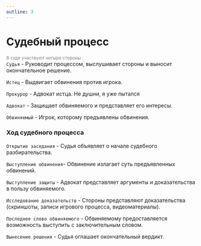 ```yaml
---
outline: 3
---
```


<Pill name="⚖️ 6. Правила Суда" link="/rules/categories/6-court-rules" color="#868dcc"  /> 

# Судебный процесс

<span style="color: gray;"><sub>В суде участвуют четыре стороны :</sub></span><br/>
`Судья` - Руководит процессом, выслушивает стороны и выносит окончательное решение.

`Истец` - Выдвигает обвинения против игрока.

`Прокурор` - Адвокат истца. <span style="color: #1b1b1f;">Не душни, я уже пытался</span>

`Адвокат` - Защищает обвиняемого и представляет его интересы.

`Обвиняемый` - Игрок, которому предъявлены обвинения.

### Ход судебного процесса
`Открытие заседания` - Судья объявляет о начале судебного разбирательства.

`Выступление обвинения`- Обвинение излагает суть предъявленных обвинений.

`Выступление защиты` - Адвокат представляет аргументы и доказательства в пользу обвиняемого.

`Исследование доказательств` - Стороны представляют доказательства (скриншоты, записи игрового процесса, видеоматериалы).

`Последнее слово обвиняемого` - Обвиняемому предоставляется возможность выступить с заключительным словом.

`Вынесение решения` - Судья оглашает окончательный вердикт.

<Pill name="⚖️ 6. Правила Суда" link="/rules/categories/6-court-rules" color="#868dcc"  /> 

